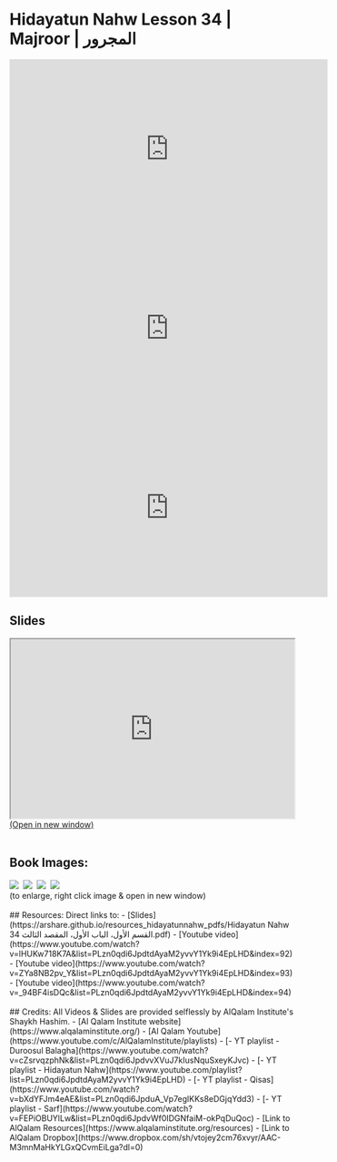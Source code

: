 # Hidayatun Nahw Lesson 34 | Majroor | المجرور

<iframe width="560" height="315" src="https://www.youtube-nocookie.com/embed/lHUKw718K7A?start=0" frameborder="0" allow="accelerometer; autoplay; encrypted-media; gyroscope; picture-in-picture" allowfullscreen="allowfullscreen"></iframe><BR>

<iframe width="560" height="315" src="https://www.youtube-nocookie.com/embed/ZYa8NB2pv_Y?start=0" frameborder="0" allow="accelerometer; autoplay; encrypted-media; gyroscope; picture-in-picture" allowfullscreen="allowfullscreen"></iframe><BR>

<iframe width="560" height="315" src="https://www.youtube-nocookie.com/embed/_94BF4isDQc?start=0" frameborder="0" allow="accelerometer; autoplay; encrypted-media; gyroscope; picture-in-picture" allowfullscreen="allowfullscreen"></iframe><BR>

<h2>Slides</h2>
<div>
    <object
    data='https://arshare.github.io/resources_hidayatunnahw_pdfs/Hidayatun Nahw 34 القسم الأول، الباب الأول، المقصد الثالث.pdf'
    type="application/pdf"
    width="560"
    height="315"
    >
    <iframe
        src='https://arshare.github.io/resources_hidayatunnahw_pdfs/Hidayatun Nahw 34 القسم الأول، الباب الأول، المقصد الثالث.pdf'
        width="500"
        height="315"
    >
    <p>This browser does not support PDF!</p>
    </iframe>
    </object>
</div>
<A HREF='https://arshare.github.io/resources_hidayatunnahw_pdfs/Hidayatun Nahw 34 القسم الأول، الباب الأول، المقصد الثالث.pdf' target=_>(Open in new window)</A>
<BR><BR>
<H2>Book Images:</H2>
<IMG SRC='https://arshare.github.io/resources_hidayatunnahw_book_images/048.png' class=bookpage style="max-width: 30%;">&nbsp;&nbsp;<IMG SRC='https://arshare.github.io/resources_hidayatunnahw_book_images/049.png' class=bookpage style="max-width: 30%;">&nbsp;&nbsp;<IMG SRC='https://arshare.github.io/resources_hidayatunnahw_book_images/050.png' class=bookpage style="max-width: 30%;">&nbsp;&nbsp;<IMG SRC='https://arshare.github.io/resources_hidayatunnahw_book_images/051.png' class=bookpage style="max-width: 30%;">&nbsp;&nbsp;<BR>(to enlarge, right click image & open in new window)<BR><BR>
## Resources:
Direct links to:
- [Slides](https://arshare.github.io/resources_hidayatunnahw_pdfs/Hidayatun Nahw 34 القسم الأول، الباب الأول، المقصد الثالث.pdf)
- [Youtube video](https://www.youtube.com/watch?v=lHUKw718K7A&list=PLzn0qdi6JpdtdAyaM2yvvY1Yk9i4EpLHD&index=92)
- [Youtube video](https://www.youtube.com/watch?v=ZYa8NB2pv_Y&list=PLzn0qdi6JpdtdAyaM2yvvY1Yk9i4EpLHD&index=93)
- [Youtube video](https://www.youtube.com/watch?v=_94BF4isDQc&list=PLzn0qdi6JpdtdAyaM2yvvY1Yk9i4EpLHD&index=94)
<BR><BR>
## Credits:
All Videos & Slides are provided selflessly by AlQalam Institute's Shaykh Hashim.
- [Al Qalam Institute website](https://www.alqalaminstitute.org/)
- [Al Qalam Youtube](https://www.youtube.com/c/AlQalamInstitute/playlists)
- [- YT playlist - Duroosul Balagha](https://www.youtube.com/watch?v=cZsrvqzphNk&list=PLzn0qdi6JpdvvXVuJ7kIusNquSxeyKJvc)
- [- YT playlist - Hidayatun Nahw](https://www.youtube.com/playlist?list=PLzn0qdi6JpdtdAyaM2yvvY1Yk9i4EpLHD)
- [- YT playlist - Qisas](https://www.youtube.com/watch?v=bXdYFJm4eAE&list=PLzn0qdi6JpduA_Vp7eglKKs8eDGjqYdd3)
- [- YT playlist - Sarf](https://www.youtube.com/watch?v=FEPiOBUYlLw&list=PLzn0qdi6JpdvWf0IDGNfaiM-okPqDuQoc)
- [Link to AlQalam Resources](https://www.alqalaminstitute.org/resources)
- [Link to AlQalam Dropbox](https://www.dropbox.com/sh/vtojey2cm76xvyr/AAC-M3mnMaHkYLGxQCvmEiLga?dl=0)
